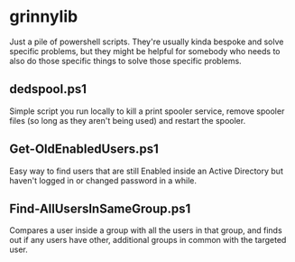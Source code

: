 # grinnylib
Just a pile of powershell scripts. They're usually kinda bespoke and solve specific problems, but they might be helpful for somebody who needs to also do those specific things to solve those specific problems.

## dedspool.ps1
Simple script you run locally to kill a print spooler service, remove spooler files (so long as they aren't being used) and restart the spooler.

## Get-OldEnabledUsers.ps1
Easy way to find users that are still Enabled inside an Active Directory but haven't logged in or changed password in a while.

## Find-AllUsersInSameGroup.ps1
Compares a user inside a group with all the users in that group, and finds out if any users have other, additional groups in common with the targeted user.

